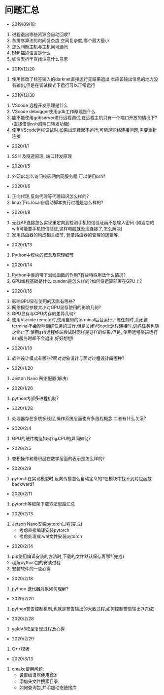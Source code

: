 
# 问题汇总

* 2019/09/18:

1. 进程退出哪些资源会自动回收?
2. 各排序算法的时间复杂度,空间复杂度,哪个最大最小
3. 怎么判断主机与主机间可通讯
4. BNF描述语言是什么
5. 线性表折半查找注意什么意思

* 2019/12/20

1. 使用修改了标签输入的darknet直接运行无结果退出,本应该输出信息的地方没有输出,但是在调试模式下运行可以正常运行

* 2019/12/30

1. VScode 远程开发原理是什么
2. VScode debugger使用gdb工作原理是什么
3. 能不能使用gdbserver进行远程调试,在远程主机只有一个端口开放的情况下?(直接借助ssh的端口转发功能)
4. 使用VScode远程调试时,如果出现挂起不运行,可能是网络连接问题,需要重新连接

* 2020/1/1

1. SSH 及隧道原理, 端口转发原理

* 2020/1/5

1. 外网pc怎么访问校园网内网服务器,可以使用ssh?

* 2020/1/6

1. 正向代理,反向代理等代理知识怎么样的?
2. linux下rc.local自启动脚本执行过程是怎么样的?

* 2020/1/8

1. 无线AP连接怎么实现重定向到检测手机短信验证而不是输入密码 (如酒店的wifi可能要手机短信验证,这样电脑就没法连接了,怎么解决)
2. 家用路由器的构成相关细节, 登录路由器的管理的逻辑等.

* 2020/1/13

1. Python中模块的概念及原理细节

* 2020/1/14

1. Python中类的带下划线函数的作用?有些特殊用法什么情况?
2. GPU编程基础是什么,cundnn是怎么样的?如何将运算部署在GPU上?

* 2020/1/16

1. 影响GPU显存使用的因素有哪些?
2. 网络模型参数大小对GPU显存使用的影响几何?
3. GPU显存与CPU内存的差异几何?
4. 使用Vscode remote时,使用自带的terminal后台运行训练任务时,关闭该terminal不会影响训练任务的进行,但是关闭VScode远程连接时,训练任务也随之终止了.使用ssh远程终端尝试时同样是这样的结果.但是, 使用远程终端运行ssh服务时却不会退出,好好想想!

* 2020/1/18

1. 软件设计模式有哪些?面对对象设计与面对过程设计属哪种?

* 2020/1/20

1. Jeston Nano 网络配置(解决)


* 2020/1/26

1. python内部多进程机制?

* 2020/1/28

1. 处理器存在多核多线程,操作系统层面也有多线程概念,二者有什么关系?

* 2020/2/4

1. GPU的硬件构造如何?与CPU的异同如何?

* 2020/2/5

1. 卷积操作和卷积层在数学层面的表示是怎么样的?

* 2020/2/9

1. pytorch在实现模型时,反向传播怎么自动定义的?在模块中找不到对应函数backward?

* 2020/2/11

1. pytorch等框架下载方法思路汇总

* 2020/2/13

1. Jetson Nano安装pytorch过程(完成)
    * 考虑直接编译安装pytorch
    * 考虑处理成.whl文件安装pytorch

* 2020/2/14

1. pip使用编译安装的方法时,下载的文件默认保存再哪?(完成)
2. 理解python包的安装过程
3. 安装软件的一些心得

* 2020/2/18

1. python 迭代器对象如何理解?

* 2020/2/20

1. python警告控制机制,也就是警告输出的大致过程,如何控制警告输出?(完成)

* 2020/2/28

1. yoloV3模型复现过程及心得

* 2020/2/29

1. C++模板

* 2020/3/13

1. cmake使用问题:
    * 设置编译器使用标准
    * 添加头文件搜索目录
    * 如何查询包,并添加动态链接库
